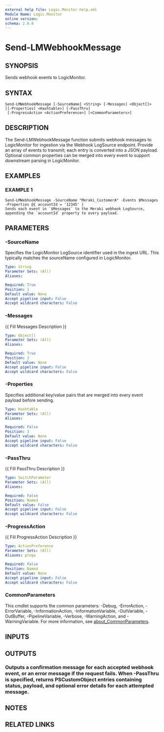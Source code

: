 ```yaml
---
external help file: Logic.Monitor-help.xml
Module Name: Logic.Monitor
online version:
schema: 2.0.0
---
```


# Send-LMWebhookMessage

## SYNOPSIS
Sends webhook events to LogicMonitor.

## SYNTAX

```
Send-LMWebhookMessage [-SourceName] <String> [-Messages] <Object[]> [[-Properties] <Hashtable>] [-PassThru]
 [-ProgressAction <ActionPreference>] [<CommonParameters>]
```

## DESCRIPTION
The Send-LMWebhookMessage function submits webhook messages to LogicMonitor for ingestion via the Webhook LogSource endpoint.
Provide an array of events to transmit; each entry is converted into a JSON payload.
Optional common properties can be merged into every event to support downstream parsing in LogicMonitor.

## EXAMPLES

### EXAMPLE 1
```
Send-LMWebhookMessage -SourceName "Meraki_CustomerA" -Events $Messages -Properties @{ accountId = '12345' }
Sends each event in `$Messages` to the Meraki webhook LogSource, appending the `accountId` property to every payload.
```

## PARAMETERS

### -SourceName
Specifies the LogicMonitor LogSource identifier used in the ingest URL.
This typically matches the sourceName configured in LogicMonitor.

```yaml
Type: String
Parameter Sets: (All)
Aliases:

Required: True
Position: 1
Default value: None
Accept pipeline input: False
Accept wildcard characters: False
```

### -Messages
{{ Fill Messages Description }}

```yaml
Type: Object[]
Parameter Sets: (All)
Aliases:

Required: True
Position: 2
Default value: None
Accept pipeline input: False
Accept wildcard characters: False
```

### -Properties
Specifies additional key/value pairs that are merged into every event payload before sending.

```yaml
Type: Hashtable
Parameter Sets: (All)
Aliases:

Required: False
Position: 3
Default value: None
Accept pipeline input: False
Accept wildcard characters: False
```

### -PassThru
{{ Fill PassThru Description }}

```yaml
Type: SwitchParameter
Parameter Sets: (All)
Aliases:

Required: False
Position: Named
Default value: False
Accept pipeline input: False
Accept wildcard characters: False
```

### -ProgressAction
{{ Fill ProgressAction Description }}

```yaml
Type: ActionPreference
Parameter Sets: (All)
Aliases: proga

Required: False
Position: Named
Default value: None
Accept pipeline input: False
Accept wildcard characters: False
```

### CommonParameters
This cmdlet supports the common parameters: -Debug, -ErrorAction, -ErrorVariable, -InformationAction, -InformationVariable, -OutVariable, -OutBuffer, -PipelineVariable, -Verbose, -WarningAction, and -WarningVariable. For more information, see [about_CommonParameters](http://go.microsoft.com/fwlink/?LinkID=113216).

## INPUTS

## OUTPUTS

### Outputs a confirmation message for each accepted webhook event, or an error message if the request fails. When -PassThru is specified, returns PSCustomObject entries containing status, payload, and optional error details for each attempted message.
## NOTES

## RELATED LINKS
